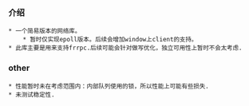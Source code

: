 ### 介绍
	* 一个简易版本的网络库。
		* 暂时仅实现epoll版本。后续会增加window上client的支持。
	* 此库主要是用来支持frrpc.后续可能会针对做写优化，独立可用性上暂时不会太考虑.

### other
	* 性能暂时未在考虑范围内：内部队列使用的锁，所以性能上可能有些损失.
	* 未测试稳定性.


